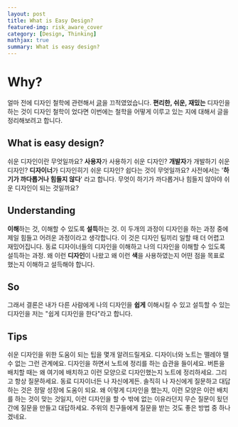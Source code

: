 ```yaml
---
layout: post
title: What is Easy Design?
featured-img: risk_aware_cover
category: [Design, Thinking]
mathjax: true
summary: What is easy design?
---
```


# Why?
얼마 전에 디자인 철학에 관련해서 [글](https://suk-design.tistory.com/10)을 끄적였었습니다. 
**편리한, 쉬운, 재밌는** 디자인을 하는 것이 디자인 철학이 었다면 이번에는 철학을 어떻게 이루고 있는 지에 대해서 글을 정리해보려고 합니다.

## What is easy design?
쉬운 디자인이란 무엇일까요? **사용자**가 사용하기 쉬운 디자인? **개발자**가 개발하기 쉬운 디자인? **디자이너**가 디자인히기 쉬운 디자인? 쉽다는 것이 무엇일까요? 사전에서는 '**하기가 까다롭거나 힘들지 않다**' 라고 합니다. 무엇이 하기가 까다롭거나 힘들지 않아야 쉬운 디자인이 되는 것일까요?

## Understanding
**이해**하는 것, 이해할 수 있도록 **설득**하는 것. 이 두개의 과정이 디자인을 하는 과정 중에 제일 힘들고 어려운 과정이라고 생각합니다. 이 것은 디자인 팀끼리 일할 때 더 어렵고 재밌어집니다. 동료 디자이너들의 디자인을 이해하고 나의 디자인을 이해할 수 있도록 설득하는 과정. 왜 이런 **디자인**이 나왔고 왜 이런 **색**을 사용하였는지 어떤 점을 목표로 했는지 이해하고 설득해야 합니다.

## So
그래서 결론은 내가 다른 사람에게 나의 디자인을 **쉽게** 이해시킬 수 있고 설득할 수 있는 디자인을 저는 "쉽게 디자인을 한다"라고 합니다. 

## Tips
쉬운 디자인을 위한 도움이 되는 팁을 몇개 알려드릴게요. 디자이너와 노트는 뗄레야 뗄 수 없는 그런 관계에요. 디자인을 하면서 노트에 정리를 하는 습관을 들이세요. 버튼을 배치할 때는 왜 여기에 배치하고 이런 모양으로 디자인했는지 노트에 정리하세요. 그리고 항상 질문하세요. 동료 디자이너든 나 자신에게든. 솔직히 나 자신에게 질문하고 대답하는 것은 정말 성장에 도움이 되요. 왜 이렇게 디자인을 했는지, 이런 모양은 이런 배치를 하는 것이 맞는 것일지, 이런 디자인을 할 수 밖에 없는 이유라던지 무슨 질문이 됬던 간에 질문을 만들고 대답하세요. 주위의 친구들에게 질문을 받는 것도 좋은 방법 중 하나겠네요.